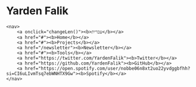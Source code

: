 ### <h1>Yarden Falik</h1>
    <nav>
        <a onclick="changeLen()"><b>עברית</b></a>
        <a href="#"><b>Home</b></a>
        <a href="#"><b>Projects</b></a>
        <a href="/newsletter"><b>Newsletter</b></a>
        <a href="#"><b>Tools</b></a>
        <a href="https://twitter.com/YardenFalik"><b>Twitter</b></a>
        <a href="https://github.com/YardenFalik"><b>GitHub</b></a>
        <a href="https://open.spotify.com/user/nobbe06n8xt2uo22yvdggbfhh?si=CI6uLIvmTsq7ebWNHTX9Gw"><b>Spotify</b></a>
    </nav>

<!--
**yardenfalik/yardenfalik** is a ✨ _special_ ✨ repository because its `README.md` (this file) appears on your GitHub profile.

Here are some ideas to get you started:

- 🔭 I’m currently working on ...
- 🌱 I’m currently learning ...
- 👯 I’m looking to collaborate on ...
- 🤔 I’m looking for help with ...
- 💬 Ask me about ...
- 📫 How to reach me: ...
- 😄 Pronouns: ...
- ⚡ Fun fact: ...
-->
